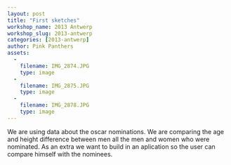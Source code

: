 ```yaml
---
layout: post
title: "First sketches"
workshop_name: 2013 Antwerp
workshop_slug: 2013-antwerp
categories: [2013-antwerp]
author: Pink Panthers 
assets:
  -
    filename: IMG_2874.JPG
    type: image
  -
    filename: IMG_2875.JPG
    type: image
  -
    filename: IMG_2878.JPG
    type: image
---
```

<p>We are using data about the oscar nominations. We are comparing the age and height difference between men all the men and women who were nominated. As an extra we want to build in an aplication so the user can compare himself with the nominees.<br /></p>
